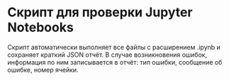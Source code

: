 # Скрипт для проверки Jupyter Notebooks

Скрипт автоматически выполняет все файлы с расширением .ipynb и сохраняет краткий JSON отчёт. 
В случае возникновения ошибок, информация по ним записывается в отчёт: тип ошибки, сообщение об ошибке, номер ячейки. 

